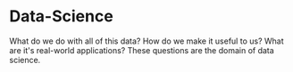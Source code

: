 # Data-Science
What do we do with all of this data? How do we make it useful to us? What are it's real-world applications? These questions are the domain of data science. 
